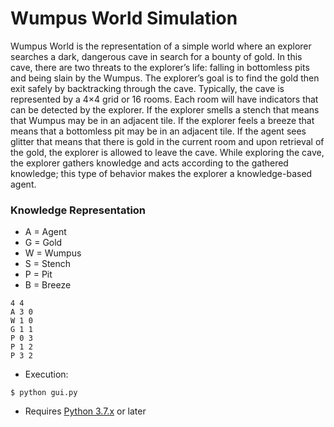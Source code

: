 # Wumpus World Simulation

Wumpus World is the representation of a simple world where an explorer searches a dark,
dangerous cave in search for a bounty of gold. In this cave, there are two threats to the explorer’s life:
falling in bottomless pits and being slain by the Wumpus. The explorer’s goal is to find the gold then
exit safely by backtracking through the cave. Typically, the cave is represented by a 4×4 grid or 16
rooms. Each room will have indicators that can be detected by the explorer. If the explorer smells a
stench that means that Wumpus may be in an adjacent tile. If the explorer feels a breeze that means that
a bottomless pit may be in an adjacent tile. If the agent sees glitter that means that there is gold in the
current room and upon retrieval of the gold, the explorer is allowed to leave the cave. While exploring
the cave, the explorer gathers knowledge and acts according to the gathered knowledge; this type of
behavior makes the explorer a knowledge-based agent.

### Knowledge Representation
- A = Agent
- G = Gold
- W = Wumpus
- S = Stench
- P = Pit
- B = Breeze

```
4 4
A 3 0
W 1 0
G 1 1
P 0 3
P 1 2
P 3 2
```


- Execution:
```
$ python gui.py
```
- Requires [Python 3.7.x](https://www.python.org/downloads/release/python-376/) or later

